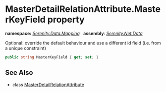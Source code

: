 # MasterDetailRelationAttribute.MasterKeyField property
**namespace:** *[Serenity.Data.Mapping](../../README.md#serenity.data.mapping-namespace)*   **assembly**: *[Serenity.Net.Data](../../README.md)*

Optional: override the default behaviour and use a different id field (i.e. from a unique constraint)

```csharp
public string MasterKeyField { get; set; }
```

## See Also

* class [MasterDetailRelationAttribute](../MasterDetailRelationAttribute.md)